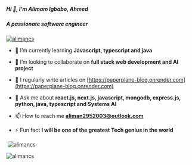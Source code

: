 <h5 align="left">Hi 👋, I'm Alimam Igbabo, Ahmed</h5>
<h5 align="left">A passionate software engineer</h5>

<p align="left"> <a href="https://github.com/ryo-ma/github-profile-trophy"><img src="https://github-profile-trophy.vercel.app/?username=alimancs" alt="alimancs" /></a> </p>

- 🌱 I’m currently learning **Javascript, typescript and java**

- 👯 I’m looking to collaborate on **full stack web development and AI project**

- 📝 I regularly write articles on [https://paperplane-blog.onrender.com](https://paperplane-blog.onrender.com)

- 💬 Ask me about **react.js, next.js, javascript, mongodb, express.js, python, java, typescript and Systems AI**

- 📫 How to reach me **aliman2952003@outlook.com**

- ⚡ Fun fact **I will be one of the greatest Tech genius in the world**

<p>&nbsp;<img align="center" src="https://github-readme-stats.vercel.app/api?username=alimancs&show_icons=true&locale=en" alt="alimancs" /></p>

<p><img align="center" src="https://github-readme-streak-stats.herokuapp.com/?user=alimancs&" alt="alimancs" /></p>
